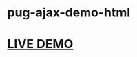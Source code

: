 # pug-ajax-demo-html
# [LIVE DEMO](https://rawcdn.githack.com/DEVfancybear/pug-ajax-juery-demo/8369d82db1e1ce16d70567cba3f113c37abb403a/index.html)
